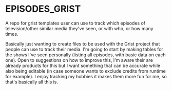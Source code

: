 # EPISODES_GRIST
A repo for grist templates user can use to track which episodes of television/other similar media they've seen, or with who, or how many times. 

Basically just wanting to create files to be used with the Grist project that people can use to track their media. I'm going to start by making tables for the shows I've seen personally (listing all episodes, with basic data on each one). Open to suggestions on how to improve this, I'm aware their are already products for this but I want something that can be accurate while also being editable (in case someone wants to exclude credits from runtime for example). I enjoy tracking my hobbies it makes them more fun for me, so that's basically all this is.
